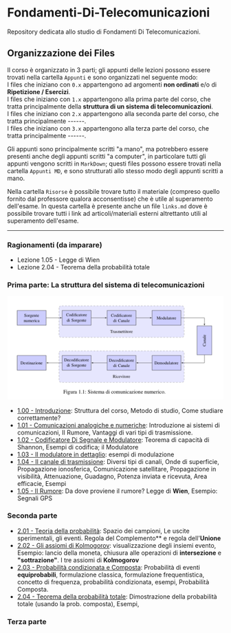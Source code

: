 # Fondamenti-Di-Telecomunicazioni
Repository dedicata allo studio di Fondamenti Di Telecomunicazioni.

## Organizzazione dei Files
Il corso è organizzato in 3 parti; gli appunti delle lezioni possono essere trovati nella cartella ```Appunti``` e sono organizzati nel seguente modo:  
I files che iniziano con ```0.x``` appartengono ad argomenti **non ordinati** e/o di **Ripetizione / Esercizi**.  
I files che iniziano con ```1.x``` appartengono alla prima parte del corso, che tratta principalmente della **struttura di un sistema di telecomunicazioni**.  
I files che iniziano con ```2.x``` appartengono alla seconda parte del corso, che tratta principalmente ------.  
I files che iniziano con ```3.x``` appartengono alla terza parte del corso, che tratta principalmente ------.

Gli appunti sono principalmente scritti "a mano", ma potrebbero essere presenti anche degli appunti scritti "a computer", in particolare tutti gli appunti vengono scritti in ```MarkDown```; questi files possono essere trovati nella cartella ```Appunti MD```, e sono strutturati allo stesso modo degli appunti scritti a mano.

Nella cartella ```Risorse``` è possibile trovare tutto il materiale (compreso quello fornito dal professore qualora acconsentisse) che è utile al superamento dell'esame. In questa cartella è presente anche un file ```links.md``` dove è possibile trovare tutti i link ad articoli/materiali esterni altrettanto utili al superamento dell'esame.
___
### Ragionamenti (da imparare)
- Lezione 1.05 - Legge di Wien
- Lezione 2.04 - Teorema della probabilità totale

### Prima parte: La struttura del sistema di telecomunicazioni

![image](https://github.com/follen99/Fondamenti-Di-Telecomunicazioni/blob/main/Risorse/Sistema_di_comunicazione_numerico.png?raw=true)
- [1.00 - Introduzione](https://github.com/follen99/Fondamenti-Di-Telecomunicazioni/blob/main/Appunti/1.00%20-%20Introduzione.pdf): Struttura del corso, Metodo di studio, Come studiare correttamente?
- [1.01 - Comunicazioni analogiche e numeriche](https://github.com/follen99/Fondamenti-Di-Telecomunicazioni/blob/main/Appunti/1.01%20-%20Comunicazioni%20Analogiche%20E%20Numeriche.pdf): Introduzione ai sistemi di comunicazioni,    Il Rumore, Vantaggi di vari tipi di trasmissione. 
- [1.02 - Codificatore Di Segnale e Modulatore](https://github.com/follen99/Fondamenti-Di-Telecomunicazioni/blob/main/Appunti/1.02%20-%20Codificatore%20Di%20Canale%20E%20Modulatore.pdf): Teorema di capacità di Shannon, Esempi di codifica; il Modulatore 
- [1.03 - Il modulatore in dettaglio](https://github.com/follen99/Fondamenti-Di-Telecomunicazioni/blob/main/Appunti/1.03%20-%20Il%20Modulatore%20In%20Dettaglio.pdf): esempi di modulazione
- [1.04 - Il canale di trasmissione](https://github.com/follen99/Fondamenti-Di-Telecomunicazioni/blob/main/Appunti/1.04%20-%20Il%20Canale%20Di%20Trasmissione.pdf): Diversi tipi di canali, Onde di superficie, Propagazione ionosferica, Comunicazione satellitare, Propagazione in visibilità, Attenuazione, Guadagno, Potenza inviata e ricevuta, Area efficacie, Esempi 
- [1.05 - Il Rumore](https://github.com/follen99/Fondamenti-Di-Telecomunicazioni/blob/main/Appunti/1.05%20-%20Il%20Rumore.pdf): Da dove proviene il rumore? Legge di **Wien**, Esempio: Segnali GPS
### Seconda parte
- [2.01 - Teoria della probabilità](https://github.com/follen99/Fondamenti-Di-Telecomunicazioni/blob/main/Appunti/2.01%20-%20Teoria%20Della%20Probabilit%C3%A0.pdf): Spazio dei campioni, Le uscite sperimentali, gli eventi. Regola del Complemento** e regola dell'**Unione**
- [2.02 -  Gli assiomi di Kolmogorov](): visualizzazione degli insiemi evento, Esempio: lancio della moneta, chiusura alle operazioni di **intersezione** e **"sottrazione"**. I tre assiomi di **Kolmogorov**
- [2.03 - Probabilità condizionata e Composta](): Probabilità di eventi **equiprobabili**, formulazione classica, formulazione frequentistica, concetto di frequenza, probabilità condizionata,  esempi, Probabilità Composta.
- [2.04 - Teorema della probabilità totale](): Dimostrazione della probabilità totale (usando la prob. composta), Esempi, 

### Terza parte